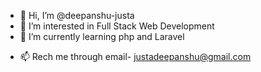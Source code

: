 - 👋 Hi, I’m @deepanshu-justa
- 👀 I’m interested in Full Stack Web Development
- 🌱 I’m currently learning php and Laravel
<!-- - 💞️ I’m looking to collaborate on ... -->
- 📫 Rech me through email- justadeepanshu@gmail.com

<!---
deepanshu-justa/deepanshu-justa is a ✨ special ✨ repository because its `README.md` (this file) appears on your GitHub profile.
You can click the Preview link to take a look at your changes.
--->
